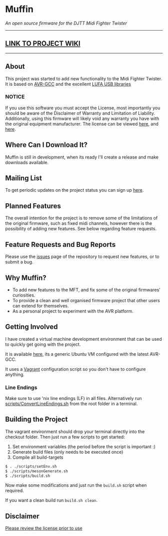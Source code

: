 # Muffin

*An open source firmware for the DJTT Midi Fighter Twister*

---

## [LINK TO PROJECT WIKI](https://man.sr.ht/~bxzn/Muffin/)

---

## About

This project was started to add new functionality to the Midi Fighter Twister.
It is based on [AVR-GCC](https://gcc.gnu.org/wiki/avr-gcc) and the excellent [LUFA USB libraries](http://www.fourwalledcubicle.com/LUFA.php)

### **NOTICE**

If you use this software you must accept the License, most importantly you should be aware of the Disclaimer of Warranty and Limitation of Liability. Additionally, using this firmware will likely void any warranty you have with the original equipment manufacturer. The license can be viewed [here](LICENSE), and [here](https://www.gnu.org/licenses/gpl-3.0.en.html).

## Where Can I Download It?

Muffin is still in development, when its ready I'll create a release and make downloads available.

## Mailing List

To get periodic updates on the project status you can sign up [here](https://lists.sr.ht/~bxzn/muffin-announce).

## Planned Features

The overall intention for the project is to remove some of the limitations of the original firmware, such as fixed midi channels, however there is the possibility of adding new features.
See below regarding feature requests.
## Feature Requests and Bug Reports

Please use the [issues](https://todo.sr.ht/~bxzn/Muffin) page of the repository to request new features, or to submit a bug.

## Why Muffin?

- To add new features to the MFT, and fix some of the original firmwares' curiosities.
- To provide a clean and well organised firmware project that other users can extend for themselves.
- As a personal project to experiment with the AVR platform.

## Getting Involved

I have created a virtual machine development environment that can be used to quickly get going with the project.

It is available [here](https://git.sr.ht/~bxzn/AVR_VM), its a generic Ubuntu VM configured with the latest AVR-GCC.

It uses a [Vagrant](www.vagrantup.com) configuration script so you don't have to configure anything.

### Line Endings

Make sure to use 'nix line endings (LF) in all files.
Alternatively run [scripts/ConvertLineEndings.sh](scripts/ConvertLineEndings.sh) from the root folder in a terminal.

## Building the Project

The vagrant environment should drop your terminal directly into the checkout folder. Then just run a few scripts to get started:

1. Set environment variables (the period before the script is important :)
2. Generate build files (only needs to be executed once)
3. Compile all build-targets

```bash
$ . ./scripts/setEnv.sh
$ ./scripts/mesonGenerate.sh
$ ./scripts/build.sh
```

Now make some modifications and just run the `build.sh` script when required.

If you want a clean build run `build.sh clean`.

## Disclaimer

[Please review the license prior to use](LICENSE)
